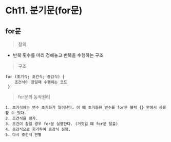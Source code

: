 # Ch11. 분기문(for문)
for문 
---
> 정의<br>
- 반복 횟수를 미리 정해놓고 반복을 수행하는 구조
> 구조<br>
```	
for (초기식; 조건식; 증감식) {
	조건식이 참일때 수행하는 코드
 }
```
> for문의 동작원리<br>
```
1. 초기식에는 변수 초기화가 일어난다. 이 떄 초기화된 변수를 for문 블럭 {} 안에서 사용할 수 있다.
2. 조건식을 평가.
3. 조건이 참일 경우 for문 실행한다. (거짓일 떄 for문 탈출)
4. 증감식으로 회기하여 증감식 실행.
5. 다시 조건식 판별
```
